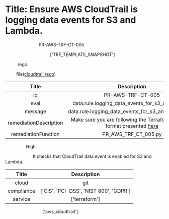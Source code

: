 



# Title: Ensure AWS CloudTrail is logging data events for S3 and Lambda.


***<font color="white">Master Test Id:</font>*** PR-AWS-TRF-CT-005

***<font color="white">Master Snapshot Id:</font>*** ['TRF_TEMPLATE_SNAPSHOT']

***<font color="white">type:</font>*** rego

***<font color="white">rule:</font>*** file([cloudtrail.rego])  
  
  
  
  

|Title|Description|
| :---: | :---: |
|id|PR-AWS-TRF-CT-005|
|eval|data.rule.logging_data_events_for_s3_and_lambda|
|message|data.rule.logging_data_events_for_s3_and_lambda_err|
|remediationDescription|Make sure you are following the Terraform template format presented <a href='https://registry.terraform.io/providers/hashicorp/aws/latest/docs/resources/cloudtrail' target='_blank'>here</a>|
|remediationFunction|PR_AWS_TRF_CT_005.py|


***<font color="white">Severity:</font>*** High

***<font color="white">Description:</font>*** It checks that CloudTrail data event is enabled for S3 and Lambda.  
  
  

|Title|Description|
| :---: | :---: |
|cloud|git|
|compliance|['CIS', 'PCI-DSS', 'NIST 800', 'GDPR']|
|service|['terraform']|


***<font color="white">Resource Types:</font>*** ['aws_cloudtrail']


[cloudtrail.rego]: https://github.com/prancer-io/prancer-compliance-test/tree/master/aws/terraform/cloudtrail.rego

